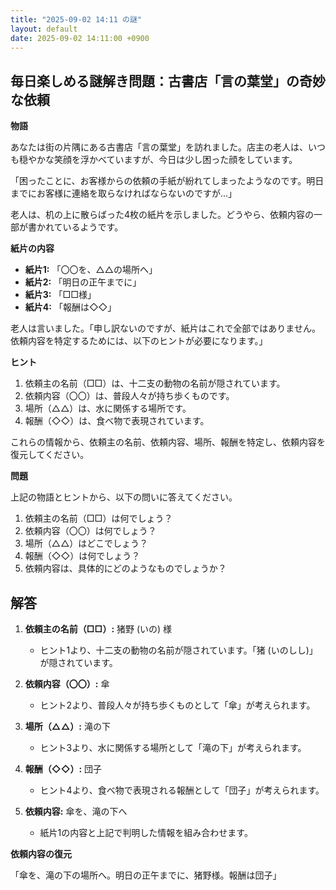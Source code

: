 ```yaml
---
title: "2025-09-02 14:11 の謎"
layout: default
date: 2025-09-02 14:11:00 +0900
---
```

## 毎日楽しめる謎解き問題：古書店「言の葉堂」の奇妙な依頼

**物語**

あなたは街の片隅にある古書店「言の葉堂」を訪れました。店主の老人は、いつも穏やかな笑顔を浮かべていますが、今日は少し困った顔をしています。

「困ったことに、お客様からの依頼の手紙が紛れてしまったようなのです。明日までにお客様に連絡を取らなければならないのですが…」

老人は、机の上に散らばった4枚の紙片を示しました。どうやら、依頼内容の一部が書かれているようです。

**紙片の内容**

*   **紙片1:** 「〇〇を、△△の場所へ」
*   **紙片2:** 「明日の正午までに」
*   **紙片3:** 「□□様」
*   **紙片4:** 「報酬は◇◇」

老人は言いました。「申し訳ないのですが、紙片はこれで全部ではありません。依頼内容を特定するためには、以下のヒントが必要になります。」

**ヒント**

1.  依頼主の名前（□□）は、十二支の動物の名前が隠されています。
2.  依頼内容（〇〇）は、普段人々が持ち歩くものです。
3.  場所（△△）は、水に関係する場所です。
4.  報酬（◇◇）は、食べ物で表現されています。

これらの情報から、依頼主の名前、依頼内容、場所、報酬を特定し、依頼内容を復元してください。

**問題**

上記の物語とヒントから、以下の問いに答えてください。

1.  依頼主の名前（□□）は何でしょう？
2.  依頼内容（〇〇）は何でしょう？
3.  場所（△△）はどこでしょう？
4.  報酬（◇◇）は何でしょう？
5.  依頼内容は、具体的にどのようなものでしょうか？

## 解答

1.  **依頼主の名前（□□）:** 猪野 (いの) 様

    *   ヒント1より、十二支の動物の名前が隠されています。「猪 (いのしし)」が隠されています。

2.  **依頼内容（〇〇）:** 傘

    *   ヒント2より、普段人々が持ち歩くものとして「傘」が考えられます。

3.  **場所（△△）:** 滝の下

    *   ヒント3より、水に関係する場所として「滝の下」が考えられます。

4.  **報酬（◇◇）:** 団子

    *   ヒント4より、食べ物で表現される報酬として「団子」が考えられます。

5.  **依頼内容:** 傘を、滝の下へ

    *   紙片1の内容と上記で判明した情報を組み合わせます。

**依頼内容の復元**

「傘を、滝の下の場所へ。明日の正午までに、猪野様。報酬は団子」
